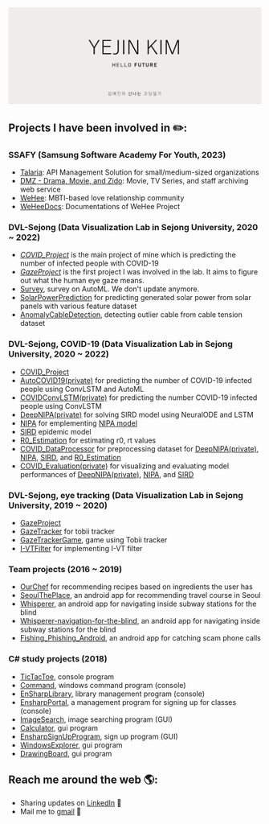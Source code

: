 <img src="https://raw.githubusercontent.com/Yejining/Yejining/master/banner.png" alt="banner that says Yejin Kim - software engineer, data scientist">

## Projects I have been involved in ✏️:

### SSAFY (Samsung Software Academy For Youth, 2023)
- [Talaria](https://github.com/hermes-talaria-api/Talaria): API Management Solution for small/medium-sized organizations
- [DMZ - Drama, Movie, and Zido](https://github.com/DMJaejakdan/dmz-backend): Movie, TV Series, and staff archiving web service
- [WeHee](https://github.com/ItPizzaHere/wehee): MBTI-based love relationship community
- [WeHeeDocs](https://github.com/ItPizzaHere/WeHeeDocs): Documentations of WeHee Project

### DVL-Sejong (Data Visualization Lab in Sejong University, 2020 ~ 2022)
- *[COVID_Project](https://github.com/DVL-Sejong/COVID_Project)* is the main project of mine which is predicting the number of infected people with COVID-19
- *[GazeProject](https://github.com/DVL-Sejong/GazeProject)* is the first project I was involved in the lab. It aims to figure out what the human eye gaze means.
- [Survey](https://github.com/Yejining/Survey), survey on AutoML. We don't update anymore.
- [SolarPowerPrediction](https://github.com/Yejining/SolarPowerPrediction) for predicting generated solar power from solar panels with various feature dataset
- [AnomalyCableDetection](https://github.com/Yejining/AnomalyCableDetection), detecting outlier cable from cable tension dataset

### DVL-Sejong, COVID-19 (Data Visualization Lab in Sejong University, 2020 ~ 2022)
- [COVID_Project](https://github.com/DVL-Sejong/COVID_Project)
- [AutoCOVID19(private)](https://github.com/Yejining/AutoCOVID19) for predicting the number of COVID-19 infected people using ConvLSTM and AutoML
- [COVIDConvLSTM(private)](https://github.com/Yejining/COVIDConvLSTM) for predicting the number COVID-19 infected people using ConvLSTM
- [DeepNIPA(private)](https://github.com/Yejining/DeepNIPA) for solving SIRD model using NeuralODE and LSTM
- [NIPA](https://github.com/Yejining/NIPA) for emplementing [NIPA model](https://appliednetsci.springeropen.com/articles/10.1007/s41109-020-00274-2)
- [SIRD](https://github.com/Yejining/SIRD) epidemic model
- [R0_Estimation](https://github.com/Yejining/R0_Estimation) for estimating r0, rt values
- [COVID_DataProcessor](https://github.com/Yejining/COVID_DataProcessor) for preprocessing dataset for [DeepNIPA(private)](https://github.com/Yejining/DeepNIPA), [NIPA](https://github.com/Yejining/NIPA), [SIRD](https://github.com/Yejining/SIRD), and [R0_Estimation](https://github.com/Yejining/R0_Estimation)
- [COVID_Evaluation(private)](https://github.com/Yejining/COVID_Evaluation) for visualizing and evaluating model performances of [DeepNIPA(private)](https://github.com/Yejining/DeepNIPA), [NIPA](https://github.com/Yejining/NIPA), and [SIRD](https://github.com/Yejining/SIRD)

### DVL-Sejong, eye tracking (Data Visualization Lab in Sejong University, 2019 ~ 2020)
- [GazeProject](https://github.com/DVL-Sejong/GazeProject)
- [GazeTracker](https://github.com/Yejining/GazeTracker) for tobii tracker
- [GazeTrackerGame](https://github.com/Yejining/GazeTrackerGame), game using Tobii tracker
- [I-VTFilter](https://github.com/Yejining/I-VTFilter) for implementing I-VT filter

### Team projects (2016 ~ 2019)
- [OurChef](https://github.com/Yejining/OurChef) for recommending recipes based on ingredients the user has
- [SeoulThePlace](https://github.com/Yejining/SeoulThePlace), an android app for recommending travel course in Seoul
- [Whisperer](https://github.com/Yejining/Whisperer), an android app for navigating inside subway stations for the blind 
- [Whisperer-navigation-for-the-blind](https://github.com/Yejining/Whisperer-navigation-for-the-blind), an android app for navigating inside subway stations for the blind
- [Fishing_Phishing_Android](https://github.com/Yejining/Fishing_Phishing_Android), an android app for catching scam phone calls

### C# study projects (2018)
- [TicTacToe](https://github.com/Yejining/TicTacToe), console program
- [Command](https://github.com/Yejining/Command), windows command program (console)
- [EnSharpLibrary](https://github.com/Yejining/EnSharpLibrary), library management program (console)
- [EnsharpPortal](https://github.com/Yejining/EnSharpPortal), a management program for signing up for classes (console)
- [ImageSearch](https://github.com/Yejining/ImageSearch), image searching program (GUI)
- [Calculator](https://github.com/Yejining/Calculator), gui program
- [EnsharpSignUpProgram](https://github.com/Yejining/EnsharpSignUpProgram), sign up program (GUI)
- [WindowsExplorer](https://github.com/Yejining/WindowsExplorer), gui program
- [DrawingBoard](https://github.com/Yejining/DrawingBoard), gui program

## Reach me around the web 🌎: 
- Sharing updates on <a href="https://www.linkedin.com/in/yejin-kim-684835160/">LinkedIn</a> 💼
- Mail me to <a href="mailto:kimyejin.kr@gmail.com">gmail</a> 📧
